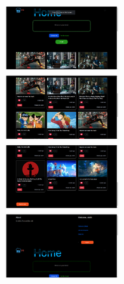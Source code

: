 <img
  src="https://github.com/vinith0r/Hina-web-app/blob/main/refrence_images/home-page1.png"
  alt="Alt text"
  title="Optional title"
  style="display: inline-block; margin: 0 auto; max-width: 300px">

<img
  src="https://github.com/vinith0r/Hina-web-app/blob/main/refrence_images/home-page2.png"
  alt="Alt text"
  title="Optional title"
  style="display: inline-block; margin: 0 auto; max-width: 300px">

<img
  src="https://github.com/vinith0r/Hina-web-app/blob/main/refrence_images/home-page3.png"
  alt="Alt text"
  title="Optional title"
  style="display: inline-block; margin: 0 auto; max-width: 300px">

<img
  src="https://github.com/vinith0r/Hina-web-app/blob/main/refrence_images/home-page4.png"
  alt="Alt text"
  title="Optional title"
  style="display: inline-block; margin: 0 auto; max-width: 300px">

  

